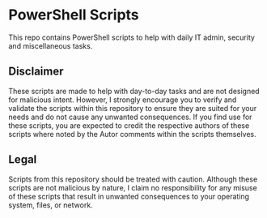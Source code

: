 # PowerShell Scripts
This repo contains PowerShell scripts to help with daily IT admin, security and miscellaneous tasks.
## Disclaimer
These scripts are made to help with day-to-day tasks and are not designed for malicious intent. However, I strongly encourage you to verify and validate the scripts within this repository to ensure they are suited for your needs and do not cause any unwanted consequences. If you find use for these scripts, you are expected to credit the respective authors of these scripts where noted by the Autor comments within the scripts themselves. 
## Legal
Scripts from this repository should be treated with caution. Although these scripts are not malicious by nature, I claim no responsibility for any misuse of these scripts that result in unwanted consequences to your operating system, files, or network. 
